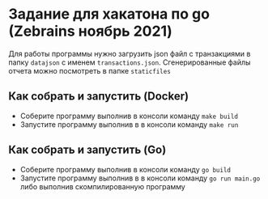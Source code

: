# Задание для хакатона по go (Zebrains ноябрь 2021)

Для работы программы нужно загрузить json файл с транзакциями в папку `datajson` с именем `transactions.json`. Сгенерированные файлы отчета можно посмотреть в папке `staticfiles`

## Как собрать и запустить (Docker)

- Соберите программу выполнив в консоли команду `make build`
- Запустите программу выполнив в в консоли команду `make run`

## Как собрать и запустить (Go)

- Соберите программу выполнив в консоли команду `go build`
- Запустите программу выполнив в в консоли команду `go run main.go` либо выполнив скомпилированную программу

